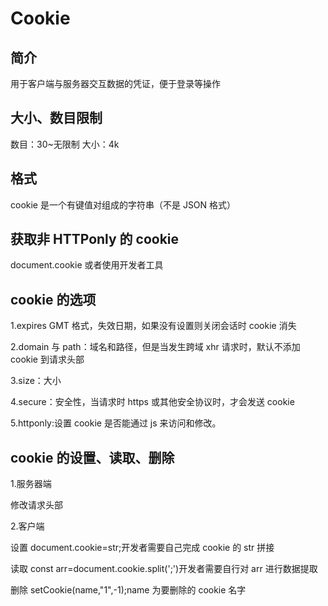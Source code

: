 # Cookie

## 简介

用于客户端与服务器交互数据的凭证，便于登录等操作

## 大小、数目限制

数目：30~无限制
大小：4k

## 格式

cookie 是一个有键值对组成的字符串（不是 JSON 格式）

## 获取非 HTTPonly 的 cookie

document.cookie
或者使用开发者工具

## cookie 的选项

1.expires GMT 格式，失效日期，如果没有设置则关闭会话时 cookie 消失

2.domain 与 path：域名和路径，但是当发生跨域 xhr 请求时，默认不添加 cookie 到请求头部

3.size：大小

4.secure：安全性，当请求时 https 或其他安全协议时，才会发送 cookie

5.httponly:设置 cookie 是否能通过 js 来访问和修改。

## cookie 的设置、读取、删除

1.服务器端

修改请求头部

2.客户端

设置
document.cookie=str;开发者需要自己完成 cookie 的 str 拼接

读取
const arr=document.cookie.split(';')开发者需要自行对 arr 进行数据提取

删除
setCookie(name,"1",-1);name 为要删除的 cookie 名字

##
